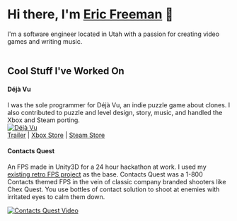 # Hi there, I'm [Eric Freeman](http://eric.bz/) 👋

I'm a software engineer located in Utah with a passion for creating video games and writing music.
<br /><br />
## Cool Stuff I've Worked On

#### Déjà Vu
I was the sole programmer for Déjà Vu, an indie puzzle game about clones.  I also contributed to puzzle and level design, story, music, and handled the Xbox and Steam porting.
<br />
[![Déjà Vu](https://steamcdn-a.akamaihd.net/steam/apps/843710/extras/clone_mechanic_2.gif)]()
<br />
[Trailer](https://www.youtube.com/watch?v=77evGtcUDIk) | [Xbox Store](https://www.microsoft.com/en-us/p/deja-vu/9p4xcv70lftp?) | [Steam Store](https://store.steampowered.com/app/843710/Dj_Vu/)

#### Contacts Quest
An FPS made in Unity3D for a 24 hour hackathon at work.  I used my [existing retro FPS project](https://github.com/EricFreeman/DungeonGame) as the base.  Contacts Quest was a 1-800 Contacts themed FPS in the vein of classic company branded shooters like Chex Quest.  You use bottles of contact solution to shoot at enemies with irritated eyes to calm them down.

[![Contacts Quest Video](http://img.youtube.com/vi/cBMMWZJqGdQ/0.jpg)](http://www.youtube.com/watch?v=cBMMWZJqGdQ "Video Title")
